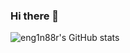 ### Hi there 👋

<!--
**eng1n88r/eng1n88r** is a ✨ _special_ ✨ repository because its `README.md` (this file) appears on your GitHub profile.

Here are some ideas to get you started:

- 🔭 I’m currently working on ...
- 🌱 I’m currently learning ...
- 👯 I’m looking to collaborate on ...
- 🤔 I’m looking for help with ...
- 💬 Ask me about ...
- 📫 How to reach me: ...
- 😄 Pronouns: ...
- ⚡ Fun fact: ...
-->

![eng1n88r's GitHub stats](https://vercel-git-main-eng1n88r.vercel.app/api?username=eng1n88r&theme=tokyonight&show_icons=true&count_private=true&hide=contribs )
